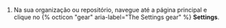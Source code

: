 1. Na sua organização ou repositório, navegue até a página principal e clique no {% octicon "gear" aria-label="The Settings gear" %} **Settings**.